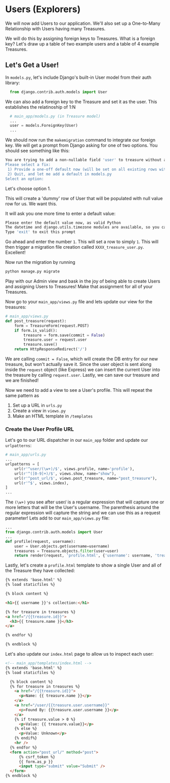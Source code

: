 # Users (Explorers)

We will now add Users to our application. We'll also set up a One-to-Many Relationship with Users having many Treasures.

We will do this by assigning foreign keys to Treasures. What is a foreign key? Let's draw up a table of two example users and a table of 4 example Treasures.

## Let's Get a User!

In `models.py`, let's include Django's built-in User model from their auth library:

```python
  from django.contrib.auth.models import User
```

We can also add a foreign key to the Treasure and set it as the user. This establishes the relatinoship of 1:N

```python
  # main_app/models.py (in Treasure model)
  ...
  user = models.ForeignKey(User)
  ...
```

We should now run the `makemigration` command to integrate our foreign key. We will get a prompt from Django asking for one of two options. You should see something like this:

```bash
You are trying to add a non-nullable field 'user' to treasure without a default; we can't do that (the database needs something to populate existing rows).
Please select a fix:
 1) Provide a one-off default now (will be set on all existing rows with a null value for this column)
 2) Quit, and let me add a default in models.py
Select an option:
```

Let's choose option 1.

This will create a 'dummy' row of User that will be populated with null value row for us. We want this.

It will ask you one more time to enter a default value:

```bash
Please enter the default value now, as valid Python
The datetime and django.utils.timezone modules are available, so you can do e.g. timezone.now
Type 'exit' to exit this prompt
```

Go ahead and enter the number `1`. This will set a row to simply `1`. This will then trigger a migration file creation called `XXXX_treasure_user.py`. Excellent!

Now run the migration by running

```bash
python manage.py migrate
```

Play with our Admin view and bask in the joy of being able to create Users and assigning Users to Treasures! Make that assignment for all of your Treasures.

Now go to your `main_app/views.py` file and lets update our view for the treasures:

```python
# main_app/views.py
def post_treasure(request):
    form = TreasureForm(request.POST)
    if form.is_valid():
        treasure = form.save(commit = False)
        treasure.user = request.user
        treasure.save()
    return HttpResponseRedirect('/')
```

We are calling `commit = False`, which will create the DB entry for our new treasure, but won't actually save it. Since the user object is sent along inside the `request` object (like Express) we can insert the current User into the treasure by calling `request.user`. Lastly, we can save our treasure and we are finished!

Now we need to add a view to see a User's profile. This will repeat the same pattern as

1. Set up a URL in `urls.py`
2. Create a view in `views.py`
3. Make an HTML template in `/templates`

### Create the User Profile URL

Let's go to our URL dispatcher in our `main_app` folder and update our `urlpatterns`:

```python
# main_app/urls.py
...
urlpatterns = [
    url(r'^user/(\w+)/$', views.profile, name='profile'),
    url(r'^([0-9]+)/$', views.show, name="show"),
    url(r'^post_url/$', views.post_treasure, name="post_treasure"),
    url(r'^$', views.index),
]
...
```

The `(\w+)` you see after user/ is a regular expression that will capture one or more letters that will be the User's username. The parenthesis around the regular expression will capture the string and we can use this as a request parameter! Lets add to our `main_app/views.py` file:

```python
...
from django.contrib.auth.models import User
...
def profile(request, username):
    user = User.objects.get(username=username)
    treasures = Treasure.objects.filter(user=user)
    return render(request, 'profile.html', {'username': username, 'treasures': treasures})
```

Lastly, let's create a `profile.html` template to show a single User and all of the Treasure they have collected:

```html
{% extends 'base.html' %}
{% load staticfiles %}

{% block content %}

<h1>{{ username }}'s collection:</h1>

{% for treasure in treasures %}
<a href="/{{treasure.id}}">
  <h3>{{ treasure.name }}</h3>
</a>

{% endfor %}

{% endblock %}
```

Let's also update our `index.html` page to allow us to inspect each user:

```html
<!-- main_app/templates/index.html -->
{% extends 'base.html' %}
{% load staticfiles %}

  {% block content %}
  {% for treasure in treasures %}
    <a href="/{{treasure.id}}">
      <p>Name: {{ treasure.name }}</p>
    </a>
    <a href="/user/{{treasure.user.username}}"
      <p>Found By: {{treasure.user.username }}</p>
    </a>
    {% if treasure.value > 0 %}
      <p>Value: {{ treasure.value}}</p>
    {% else %}
      <p>Value: Unknown</p>
    {% endif%}
    <hr />
  {% endfor %}
  <form action="post_url/" method="post">
      {% csrf_token %}
      {{ form.as_p }}
      <input type="submit" value="Submit" />
  </form>
{% endblock %}
```
